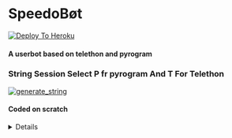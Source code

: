# SpeedoBøt

[![Deploy To Heroku](https://www.herokucdn.com/deploy/button.svg)](https://heroku.com/deploy?template=https://github.com/ForbiddenLinkers/Sideload)


#### A userbot based on telethon and pyrogram
### String Session Select P fr pyrogram And T For Telethon
<a href="https://replit.com/@amanpandey7647/Speedo-Session#main.py"><img src="https://img.shields.io/badge/run-string__session.py-blue?style=for-the-badge&logo=repl.it" alt="generate_string" /></a>

#### Coded on scratch
<details> 
  Api And Languages used for bot,
  CPP = Android Api,
  Python = telethon && pyrogram Api,
  Js = for Web Api,
  C = Android Api,
  BatchFile = Windows,
  Docker = ubuntu && python, 
  VB script = Visual Studio,
  Makefile = Android

</details>
